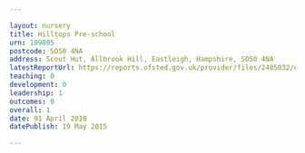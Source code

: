 ```yaml
---

layout: nursery
title: Hilltops Pre-school
urn: 109805
postcode: SO50 4NA
address: Scout Hut, Allbrook Hill, Eastleigh, Hampshire, SO50 4NA
latestReportUrl: https://reports.ofsted.gov.uk/provider/files/2485032/urn/109805.pdf
teaching: 0
development: 0
leadership: 1
outcomes: 0
overall: 1
date: 01 April 2018 
datePublish: 19 May 2015

---
```

